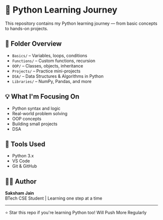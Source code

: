 # 🐍 Python Learning Journey

This repository contains my Python learning journey — from basic concepts to hands-on projects.

## 📁 Folder Overview

- `Basics/` – Variables, loops, conditions
- `Functions/` – Custom functions, recursion
- `OOP/` – Classes, objects, inheritance
- `Projects/` – Practice mini-projects
- `DSA/` – Data Structures & Algorithms in Python
- `Libraries/` – NumPy, Pandas, and more

## 💡 What I'm Focusing On

- Python syntax and logic
- Real-world problem solving
- OOP concepts
- Building small projects
- DSA


## 🧰 Tools Used

- Python 3.x
- VS Code
- Git & GitHub

## 👨‍💻 Author

**Saksham Jain**   
BTech CSE Student | Learning one step at a time

---

⭐ Star this repo if you're learning Python too!
 Will Push More Regularly